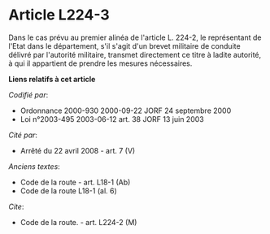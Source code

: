 # Article L224-3

Dans le cas prévu au premier alinéa de l'article L. 224-2, le représentant de l'Etat dans le département, s'il s'agit d'un
brevet militaire de conduite délivré par l'autorité militaire, transmet directement ce titre à ladite autorité, à qui il
appartient de prendre les mesures nécessaires.

**Liens relatifs à cet article**

_Codifié par_:

  - Ordonnance 2000-930 2000-09-22 JORF 24 septembre 2000
  - Loi n°2003-495 2003-06-12 art. 38 JORF 13 juin 2003

_Cité par_:

  - Arrêté du 22 avril 2008 - art. 7 (V)

_Anciens textes_:

  - Code de la route - art. L18-1 (Ab)
  - Code de la route L18-1 (al. 6)

_Cite_:

  - Code de la route. - art. L224-2 (M)
